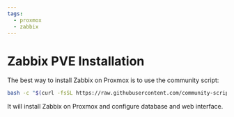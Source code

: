 ```yaml
---
tags:
  - proxmox
  - zabbix
---
```


# Zabbix PVE Installation

The best way to install Zabbix on Proxmox is to use the community script:

```bash title="On Proxmox"
bash -c "$(curl -fsSL https://raw.githubusercontent.com/community-scripts/ProxmoxVE/main/ct/zabbix.sh)"
```

It will install Zabbix on Proxmox and configure database and web interface.